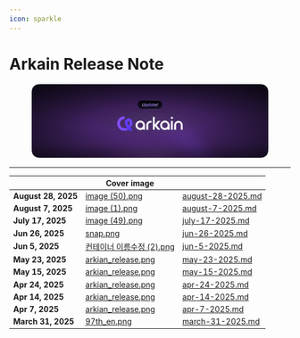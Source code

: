```yaml
---
icon: sparkle
---
```


# Arkain Release Note

<figure><img src="../../.gitbook/assets/arkian_release.png" alt=""><figcaption></figcaption></figure>

***

<table data-card-size="large" data-view="cards"><thead><tr><th></th><th data-hidden data-card-cover data-type="image">Cover image</th><th data-hidden data-card-target data-type="content-ref"></th></tr></thead><tbody><tr><td><strong>August 28, 2025</strong></td><td><a href="../../.gitbook/assets/image (50).png">image (50).png</a></td><td><a href="august-28-2025.md">august-28-2025.md</a></td></tr><tr><td><strong>August 7, 2025</strong></td><td><a href="../../.gitbook/assets/image (1).png">image (1).png</a></td><td><a href="august-7-2025.md">august-7-2025.md</a></td></tr><tr><td><strong>July 17, 2025</strong></td><td><a href="../../.gitbook/assets/image (49).png">image (49).png</a></td><td><a href="july-17-2025.md">july-17-2025.md</a></td></tr><tr><td><strong>Jun 26, 2025</strong></td><td><a href="../../.gitbook/assets/snap.png">snap.png</a></td><td><a href="jun-26-2025.md">jun-26-2025.md</a></td></tr><tr><td><strong>Jun 5, 2025</strong></td><td><a href="../../.gitbook/assets/컨테이너 이름수정 (2).png">컨테이너 이름수정 (2).png</a></td><td><a href="jun-5-2025.md">jun-5-2025.md</a></td></tr><tr><td><strong>May 23, 2025</strong></td><td><a href="../../.gitbook/assets/arkian_release.png">arkian_release.png</a></td><td><a href="may-23-2025.md">may-23-2025.md</a></td></tr><tr><td><strong>May 15, 2025</strong></td><td><a href="../../.gitbook/assets/arkian_release.png">arkian_release.png</a></td><td><a href="may-15-2025.md">may-15-2025.md</a></td></tr><tr><td><strong>Apr 24, 2025</strong></td><td><a href="../../.gitbook/assets/arkian_release.png">arkian_release.png</a></td><td><a href="apr-24-2025.md">apr-24-2025.md</a></td></tr><tr><td><strong>Apr 14, 2025</strong></td><td><a href="../../.gitbook/assets/arkian_release.png">arkian_release.png</a></td><td><a href="apr-14-2025.md">apr-14-2025.md</a></td></tr><tr><td><strong>Apr 7, 2025</strong></td><td><a href="../../.gitbook/assets/arkian_release.png">arkian_release.png</a></td><td><a href="apr-7-2025.md">apr-7-2025.md</a></td></tr><tr><td><strong>March 31, 2025</strong></td><td><a href="../../.gitbook/assets/97th_en.png">97th_en.png</a></td><td><a href="march-31-2025.md">march-31-2025.md</a></td></tr></tbody></table>

